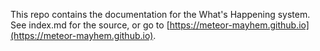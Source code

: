 This repo contains the documentation for the What's Happening system. See index.md for the source, or go to [https://meteor-mayhem.github.io](https://meteor-mayhem.github.io).